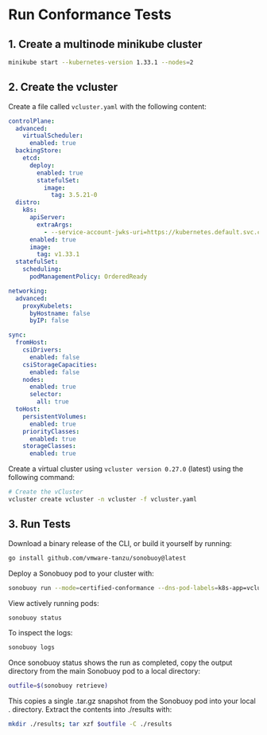 # Run Conformance Tests

## 1. Create a multinode minikube cluster

```bash
minikube start --kubernetes-version 1.33.1 --nodes=2
```

## 2. Create the vcluster

Create a file called `vcluster.yaml` with the following content:

```yaml
controlPlane:
  advanced:
    virtualScheduler:
      enabled: true
  backingStore:
    etcd:
      deploy:
        enabled: true
        statefulSet:
          image:
            tag: 3.5.21-0
  distro:
    k8s:
      apiServer:
        extraArgs:
          - --service-account-jwks-uri=https://kubernetes.default.svc.cluster.local/openid/v1/jwks
      enabled: true
      image:
        tag: v1.33.1
  statefulSet:
    scheduling:
      podManagementPolicy: OrderedReady

networking:
  advanced:
    proxyKubelets:
      byHostname: false
      byIP: false

sync:
  fromHost:
    csiDrivers:
      enabled: false
    csiStorageCapacities:
      enabled: false
    nodes:
      enabled: true
      selector:
        all: true
  toHost:
    persistentVolumes:
      enabled: true
    priorityClasses:
      enabled: true
    storageClasses:
      enabled: true
```

Create a virtual cluster using `vcluster version 0.27.0` (latest) using
the following command:

```bash
# Create the vCluster
vcluster create vcluster -n vcluster -f vcluster.yaml
```

## 3. Run Tests

Download a binary release of the CLI, or build it yourself by running:

```bash
go install github.com/vmware-tanzu/sonobuoy@latest
```

Deploy a Sonobuoy pod to your cluster with:

```bash
sonobuoy run --mode=certified-conformance --dns-pod-labels=k8s-app=vcluster-kube-dns
```

View actively running pods:

```bash
sonobuoy status
```

To inspect the logs:

```bash
sonobuoy logs
```

Once sonobuoy status shows the run as completed, copy the output directory from
the main Sonobuoy pod to a local directory:

```bash
outfile=$(sonobuoy retrieve)
```

This copies a single .tar.gz snapshot from the Sonobuoy pod into your local .
directory. Extract the contents into ./results with:

```bash
mkdir ./results; tar xzf $outfile -C ./results
```
